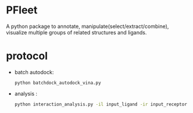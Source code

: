 # PFleet
A python package to annotate, manipulate(select/extract/combine), visualize multiple groups of related structures and ligands.

# protocol
* batch autodock: 
  ```bast
  python batchdock_autodock_vina.py
  ```
* analysis :
  ```bash 
  python interaction_analysis.py -il input_ligand -ir input_receptor [-o output_dir]
  ```